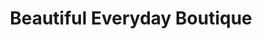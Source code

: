 ---
title: "Beautiful Everyday Boutique"
url: /redwood-city/beautiful-everyday-boutique/
shop: clothes
---